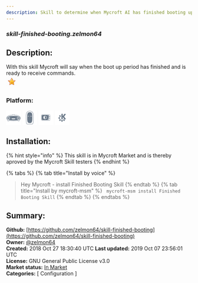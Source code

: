 ```yaml
---
description: Skill to determine when Mycroft AI has finished booting up
---
```


### _skill-finished-booting.zelmon64_  
## Description:  
With this skill Mycroft will say when the boot up period has finished and is ready to receive commands.  
![](../.gitbook/assets/star.png)  
  
### Platform:  
 ![Mark I](../.gitbook/assets/mark-1-icon.png)  ![Mark II](../.gitbook/assets/mark-2-icon.png)  ![Picroft](../.gitbook/assets/picroft-icon.png)  ![plasmoid](../.gitbook/assets/kde.png)   
## Installation:  
{% hint style="info" %}
This skill is in Mycroft Market and is thereby aproved by the Mycroft Skill testers
{% endhint %}
    
{% tabs %}
{% tab title="Install by voice" %}
> Hey Mycroft - install Finished Booting Skill
{% endtab %}
  {% tab title="Install by mycroft-msm" %}
``` mycroft-msm install Finished Booting Skill```
{% endtab %}
  {% endtabs %}
    
## Summary:  
**Github:** [https://github.com/zelmon64/skill-finished-booting](https://github.com/zelmon64/skill-finished-booting)  
**Owner:** [@zelmon64](https://github.com/zelmon64)  
**Created:** 2018 Oct 27 18:30:40 UTC  **Last updated:** 2019 Oct 07 23:56:01 UTC  
**License:** GNU General Public License v3.0  
**Market status:** [In Market](https://market.mycroft.ai/skill/skill-finished-booting)  
**Categories:** [ Configuration ]   
